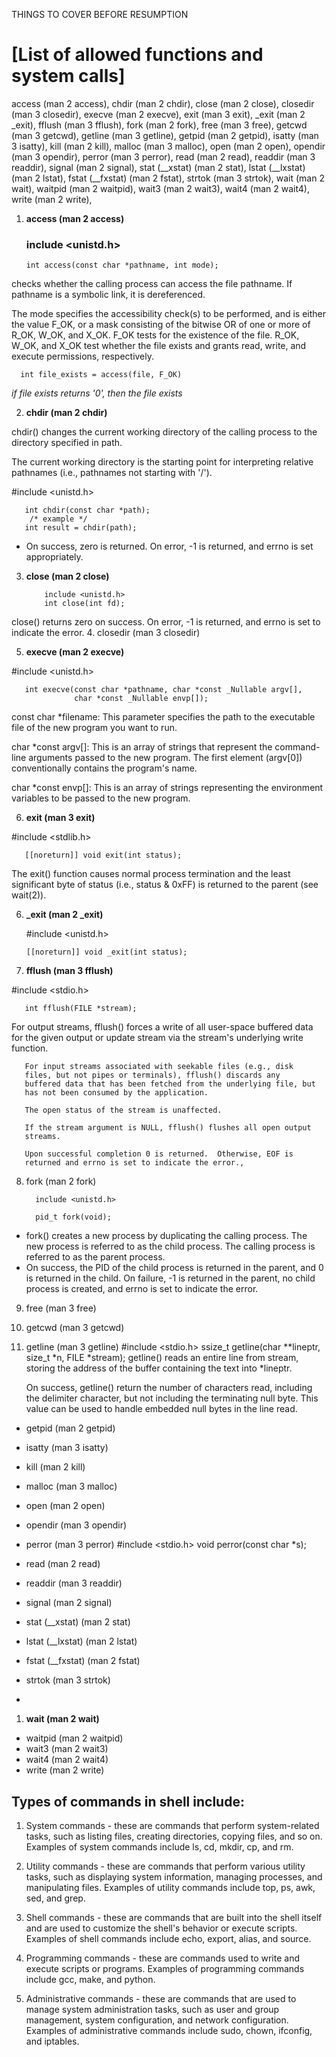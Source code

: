 THINGS TO COVER BEFORE RESUMPTION


# [List of allowed functions and system calls]
access (man 2 access),
chdir (man 2 chdir),
close (man 2 close),
closedir (man 3 closedir),
execve (man 2 execve),
exit (man 3 exit),
_exit (man 2 _exit),
fflush (man 3 fflush),
fork (man 2 fork),
free (man 3 free),
getcwd (man 3 getcwd),
getline (man 3 getline),
getpid (man 2 getpid),
isatty (man 3 isatty),
kill (man 2 kill),
malloc (man 3 malloc),
open (man 2 open),
opendir (man 3 opendir),
perror (man 3 perror),
read (man 2 read),
readdir (man 3 readdir),
signal (man 2 signal),
stat (__xstat) (man 2 stat),
lstat (__lxstat) (man 2 lstat),
fstat (__fxstat) (man 2 fstat),
strtok (man 3 strtok),
wait (man 2 wait),
waitpid (man 2 waitpid),
wait3 (man 2 wait3),
wait4 (man 2 wait4),
write (man 2 write),

1. **access (man 2 access)**
   ### include <unistd.h>

       int access(const char *pathname, int mode);
checks whether the calling process can access the file
       pathname.  If pathname is a symbolic link, it is dereferenced.

 The mode specifies the accessibility check(s) to be performed,
       and is either the value F_OK, or a mask consisting of the bitwise
       OR of one or more of R_OK, W_OK, and X_OK.  F_OK tests for the
       existence of the file.  R_OK, W_OK, and X_OK test whether the
       file exists and grants read, write, and execute permissions,
       respectively.

      int file_exists = access(file, F_OK)

_if file exists returns '0', then the file exists_

2. **chdir (man 2 chdir)**
   
 chdir()  changes  the  current working directory of the calling process to the directory specified in path. 
 
 The current working directory is the
       starting point for interpreting relative pathnames (i.e., pathnames not starting with '/').

   #include <unistd.h>

       int chdir(const char *path);
        /* example */
       int result = chdir(path); 
- On success, zero is returned.  On error, -1 is returned, and errno is set appropriately.
3. **close (man 2 close)**

           include <unistd.h>
           int close(int fd);

  close() returns zero on success.  On error, -1 is returned, and
       errno is set to indicate the error.
4. closedir (man 3 closedir)
  
5. **execve (man 2 execve)**

  #include <unistd.h>

       int execve(const char *pathname, char *const _Nullable argv[],
                  char *const _Nullable envp[]);

const char *filename: This parameter specifies the path to the executable file of the new program you want to run.

char *const argv[]: This is an array of strings that represent the command-line arguments passed to the new program. The first element (argv[0]) conventionally contains the program's name.

char *const envp[]: This is an array of strings representing the environment variables to be passed to the new program.

6. **exit (man 3 exit)**

 #include <stdlib.h>

       [[noreturn]] void exit(int status);

The exit() function causes normal process termination and the
       least significant byte of status (i.e., status & 0xFF) is
       returned to the parent (see wait(2)).
   
6. **_exit (man 2 _exit)**

    #include <unistd.h>

       [[noreturn]] void _exit(int status);

   
7. **fflush (man 3 fflush)**

 #include <stdio.h>

       int fflush(FILE *stream);

 For output streams, fflush() forces a write of all user-space
       buffered data for the given output or update stream via the
       stream's underlying write function.

       For input streams associated with seekable files (e.g., disk
       files, but not pipes or terminals), fflush() discards any
       buffered data that has been fetched from the underlying file, but
       has not been consumed by the application.

       The open status of the stream is unaffected.

       If the stream argument is NULL, fflush() flushes all open output
       streams.

       Upon successful completion 0 is returned.  Otherwise, EOF is
       returned and errno is set to indicate the error.,
  
8. fork (man 2 fork)

         include <unistd.h>

         pid_t fork(void);

 -  fork() creates a new process by duplicating the calling process.
       The new process is referred to as the child process.  The calling
       process is referred to as the parent process.
- On success, the PID of the child process is returned in the
       parent, and 0 is returned in the child.  On failure, -1 is
       returned in the parent, no child process is created, and errno is
       set to indicate the error.
   
9. free (man 3 free)
    
10. getcwd (man 3 getcwd)
  
11. getline (man 3 getline)
         #include <stdio.h>
          ssize_t getline(char **lineptr, size_t *n, FILE *stream);
    getline() reads an entire line from stream, storing the address of the buffer containing the text into *lineptr.

    On success, getline() return the number of characters read, including the delimiter character, but not including the terminating null byte. This value can be used to handle embedded null bytes in the line read.
- getpid (man 2 getpid)
- isatty (man 3 isatty)
- kill (man 2 kill)
- malloc (man 3 malloc)
- open (man 2 open)
- opendir (man 3 opendir)
- perror (man 3 perror)
      #include <stdio.h>
      void perror(const char *s);
  
- read (man 2 read)
- readdir (man 3 readdir)
- signal (man 2 signal)
  
- stat (__xstat) (man 2 stat)
- lstat (__lxstat) (man 2 lstat)
- fstat (__fxstat) (man 2 fstat)
- strtok (man 3 strtok)
- 
1. **wait (man 2 wait)**
   
- waitpid (man 2 waitpid)
- wait3 (man 2 wait3)
- wait4 (man 2 wait4)
- write (man 2 write)


## Types of commands in shell include:

1. System commands - these are commands that perform system-related tasks, such as listing files, creating directories, copying files, and so on. Examples of system commands include ls, cd, mkdir, cp, and rm.

2. Utility commands - these are commands that perform various utility tasks, such as displaying system information, managing processes, and manipulating files. Examples of utility commands include top, ps, awk, sed, and grep.

3. Shell commands - these are commands that are built into the shell itself and are used to customize the shell's behavior or execute scripts. Examples of shell commands include echo, export, alias, and source.

4. Programming commands - these are commands used to write and execute scripts or programs. Examples of programming commands include gcc, make, and python.

5. Administrative commands - these are commands that are used to manage system administration tasks, such as user and group management, system configuration, and network configuration. Examples of administrative commands include sudo, chown, ifconfig, and iptables.
